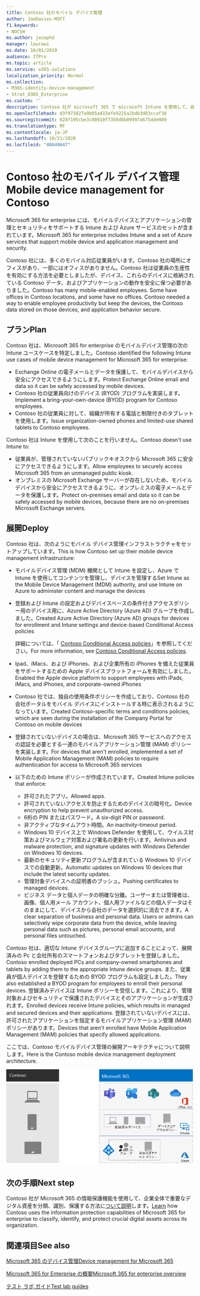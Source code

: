 ```yaml
---
title: Contoso 社のモバイル デバイス管理
author: JoeDavies-MSFT
f1.keywords:
- NOCSH
ms.author: josephd
manager: laurawi
ms.date: 10/01/2019
audience: ITPro
ms.topic: article
ms.service: o365-solutions
localization_priority: Normal
ms.collection:
- M365-identity-device-management
- Strat_O365_Enterprise
ms.custom: ''
description: Contoso 社が microsoft 365 で microsoft Intune を使用して、自社のデバイスおよびそれらに対して実行されているアプリを管理する方法について説明します。
ms.openlocfilehash: d3f973827a9b05a415efe9225a2bdb3d83ccaf38
ms.sourcegitcommit: 628f195cbe3c00910f7350d8b09997a675dde989
ms.translationtype: MT
ms.contentlocale: ja-JP
ms.lasthandoff: 10/21/2020
ms.locfileid: "48649647"
---
```

# <a name="mobile-device-management-for-contoso"></a><span data-ttu-id="af89b-103">Contoso 社のモバイル デバイス管理</span><span class="sxs-lookup"><span data-stu-id="af89b-103">Mobile device management for Contoso</span></span>

<span data-ttu-id="af89b-104">Microsoft 365 for enterprise には、モバイルデバイスとアプリケーションの管理とセキュリティをサポートする Intune および Azure サービスのセットが含まれています。</span><span class="sxs-lookup"><span data-stu-id="af89b-104">Microsoft 365 for enterprise includes Intune and a set of Azure services that support mobile device and application management and security.</span></span>

<span data-ttu-id="af89b-p101">Contoso 社には、多くのモバイル対応従業員がいます。Contoso 社の場所にオフィスがあり、一部にはオフィスがありません。Contoso 社は従業員の生産性を有効にする方法を必要としましたが、デバイス、これらのデバイスに格納されている Contoso データ、およびアプリケーションの動作を安全に保つ必要がありました。</span><span class="sxs-lookup"><span data-stu-id="af89b-p101">Contoso has many mobile-enabled employees. Some have offices in Contoso locations, and some have no offices. Contoso needed a way to enable employee productivity but keep the devices, the Contoso data stored on those devices, and application behavior secure.</span></span>

## <a name="plan"></a><span data-ttu-id="af89b-108">プラン</span><span class="sxs-lookup"><span data-stu-id="af89b-108">Plan</span></span>

<span data-ttu-id="af89b-109">Contoso 社は、Microsoft 365 for enterprise のモバイルデバイス管理の次の Intune ユースケースを特定しました。</span><span class="sxs-lookup"><span data-stu-id="af89b-109">Contoso identified the following Intune use cases of mobile device management for Microsoft 365 for enterprise:</span></span>

- <span data-ttu-id="af89b-110">Exchange Online の電子メールとデータを保護して、モバイルデバイスから安全にアクセスできるようにします。</span><span class="sxs-lookup"><span data-stu-id="af89b-110">Protect Exchange Online email and data so it can be safely accessed by mobile devices.</span></span>
- <span data-ttu-id="af89b-111">Contoso 社の従業員向けのデバイス (BYOD) プログラムを実装します。</span><span class="sxs-lookup"><span data-stu-id="af89b-111">Implement a bring-your-own-device (BYOD) program for Contoso employees.</span></span>
- <span data-ttu-id="af89b-112">Contoso 社の従業員に対して、組織が所有する電話と制限付きのタブレットを使用します。</span><span class="sxs-lookup"><span data-stu-id="af89b-112">Issue organization-owned phones and limited-use shared tablets to Contoso employees.</span></span>

<span data-ttu-id="af89b-113">Contoso 社は Intune を使用して次のことを行いません。</span><span class="sxs-lookup"><span data-stu-id="af89b-113">Contoso doesn't use Intune to:</span></span>

- <span data-ttu-id="af89b-114">従業員が、管理されていないパブリックキオスクから Microsoft 365 に安全にアクセスできるようにします。</span><span class="sxs-lookup"><span data-stu-id="af89b-114">Allow employees to securely access Microsoft 365 from an unmanaged public kiosk.</span></span>
- <span data-ttu-id="af89b-115">オンプレミスの Microsoft Exchange サーバーが存在しないため、モバイルデバイスから安全にアクセスできるように、オンプレミスの電子メールとデータを保護します。</span><span class="sxs-lookup"><span data-stu-id="af89b-115">Protect on-premises email and data so it can be safely accessed by mobile devices, because there are no on-premises Microsoft Exchange servers.</span></span>

## <a name="deploy"></a><span data-ttu-id="af89b-116">展開</span><span class="sxs-lookup"><span data-stu-id="af89b-116">Deploy</span></span>

<span data-ttu-id="af89b-117">Contoso 社は、次のようにモバイル デバイス管理インフラストラクチャをセットアップしています。</span><span class="sxs-lookup"><span data-stu-id="af89b-117">This is how Contoso set up their mobile device management infrastructure:</span></span>

- <span data-ttu-id="af89b-118">モバイルデバイス管理 (MDM) 機関として Intune を設定し、Azure で Intune を使用してコンテンツを管理し、デバイスを管理する</span><span class="sxs-lookup"><span data-stu-id="af89b-118">Set Intune as the Mobile Device Management (MDM) authority, and use Intune on Azure to administer content and manage the devices</span></span>
- <span data-ttu-id="af89b-119">登録および Intune の設定およびデバイスベースの条件付きアクセスポリシー用のデバイス用に、Azure Active Directory (Azure AD) グループを作成しました。</span><span class="sxs-lookup"><span data-stu-id="af89b-119">Created Azure Active Directory (Azure AD) groups for devices for enrollment and Intune settings and device-based Conditional Access policies</span></span>

  <span data-ttu-id="af89b-120">詳細については、「 [Contoso Conditional Access policies](contoso-identity.md#conditional-access-policies-for-identity-and-device-access)」を参照してください。</span><span class="sxs-lookup"><span data-stu-id="af89b-120">For more information, see [Contoso Conditional Access policies](contoso-identity.md#conditional-access-policies-for-identity-and-device-access).</span></span>

- <span data-ttu-id="af89b-121">Ipad、iMacs、および iPhones、および企業所有の iPhones を備えた従業員をサポートするための Apple デバイスプラットフォームを有効にしました。</span><span class="sxs-lookup"><span data-stu-id="af89b-121">Enabled the Apple device platform to support employees with iPads, iMacs, and iPhones, and corporate-owned iPhones</span></span>
- <span data-ttu-id="af89b-122">Contoso 社では、独自の使用条件ポリシーを作成しており、Contoso 社の会社ポータルをモバイル デバイスにインストールする時に表示されるようになっています。</span><span class="sxs-lookup"><span data-stu-id="af89b-122">Created Contoso-specific terms and conditions policies, which are seen during the installation of the Company Portal for Contoso on mobile devices</span></span>
- <span data-ttu-id="af89b-123">登録されていないデバイスの場合は、Microsoft 365 サービスへのアクセスの認証を必要とする一連のモバイルアプリケーション管理 (MAM) ポリシーを実装します。</span><span class="sxs-lookup"><span data-stu-id="af89b-123">For devices that aren't enrolled, implemented a set of Mobile Application Management (MAM) policies to require authentication for access to Microsoft 365 services</span></span>
- <span data-ttu-id="af89b-124">以下のための Intune ポリシーが作成されています。</span><span class="sxs-lookup"><span data-stu-id="af89b-124">Created Intune policies that enforce:</span></span>
  - <span data-ttu-id="af89b-125">許可されたアプリ。</span><span class="sxs-lookup"><span data-stu-id="af89b-125">Allowed apps.</span></span>
  - <span data-ttu-id="af89b-126">許可されていないアクセスを防止するためのデバイスの暗号化。</span><span class="sxs-lookup"><span data-stu-id="af89b-126">Device encryption to help prevent unauthorized access.</span></span>
  - <span data-ttu-id="af89b-127">6桁の PIN またはパスワード。</span><span class="sxs-lookup"><span data-stu-id="af89b-127">A six-digit PIN or password.</span></span>
  - <span data-ttu-id="af89b-128">非アクティブなタイムアウト時間。</span><span class="sxs-lookup"><span data-stu-id="af89b-128">An inactivity-timeout period.</span></span>
  - <span data-ttu-id="af89b-129">Windows 10 デバイス上で Windows Defender を使用して、ウイルス対策およびマルウェア対策および署名の更新を行います。</span><span class="sxs-lookup"><span data-stu-id="af89b-129">Antivirus and malware protection, and signature updates with Windows Defender on Windows 10 devices.</span></span>
  - <span data-ttu-id="af89b-130">最新のセキュリティ更新プログラムが含まれている Windows 10 デバイスでの自動更新。</span><span class="sxs-lookup"><span data-stu-id="af89b-130">Automatic updates on Windows 10 devices that include the latest security updates.</span></span>
  - <span data-ttu-id="af89b-131">管理対象デバイスへの証明書のプッシュ。</span><span class="sxs-lookup"><span data-stu-id="af89b-131">Pushing certificates to managed devices.</span></span>
  - <span data-ttu-id="af89b-p102">ビジネス データと個人データの明確な分離。ユーザーまたは管理者は、画像、個人用メール アカウント、個人用ファイルなどの個人データはそのままにして、デバイスから会社のデータを選択的に消去できます。</span><span class="sxs-lookup"><span data-stu-id="af89b-p102">A clear separation of business and personal data. Users or admins can selectively wipe corporate data from the device, while leaving personal data such as pictures, personal email accounts, and personal files untouched.</span></span>

<span data-ttu-id="af89b-134">Contoso 社は、適切な Intune デバイスグループに追加することによって、展開済みの Pc と会社所有のスマートフォンおよびタブレットを登録しました。</span><span class="sxs-lookup"><span data-stu-id="af89b-134">Contoso enrolled deployed PCs and company-owned smartphones and tablets by adding them to the appropriate Intune device groups.</span></span> <span data-ttu-id="af89b-135">また、従業員が個人デバイスを登録するための BYOD プログラムも設定しました。</span><span class="sxs-lookup"><span data-stu-id="af89b-135">They also established a BYOD program for employees to enroll their personal devices.</span></span> <span data-ttu-id="af89b-136">登録済みデバイスは Intune ポリシーを受信します。これにより、管理対象およびセキュリティで保護されたデバイスとそのアプリケーションが生成されます。</span><span class="sxs-lookup"><span data-stu-id="af89b-136">Enrolled devices receive Intune policies, which results in managed and secured devices and their applications.</span></span> <span data-ttu-id="af89b-137">登録されていないデバイスには、許可されたアプリケーションを指定するモバイルアプリケーション管理 (MAM) ポリシーがあります。</span><span class="sxs-lookup"><span data-stu-id="af89b-137">Devices that aren't enrolled have Mobile Application Management (MAM) policies that specify allowed applications.</span></span>

<span data-ttu-id="af89b-138">ここでは、Contoso モバイルデバイス管理の展開アーキテクチャについて説明します。</span><span class="sxs-lookup"><span data-stu-id="af89b-138">Here is the Contoso mobile device management deployment architecture.</span></span>

![Contoso モバイルデバイス管理の展開インフラストラクチャ](../media/contoso-mdm/contoso-mdm-fig1.png)

## <a name="next-step"></a><span data-ttu-id="af89b-140">次の手順</span><span class="sxs-lookup"><span data-stu-id="af89b-140">Next step</span></span>

<span data-ttu-id="af89b-141">Contoso 社が Microsoft 365 の情報保護機能を使用して、企業全体で重要なデジタル資産を分類、識別、保護する方法に[ついて説明](contoso-info-protect.md)します。</span><span class="sxs-lookup"><span data-stu-id="af89b-141">[Learn](contoso-info-protect.md) how Contoso uses the information protection capabilities of Microsoft 365 for enterprise to classify, identify, and protect crucial digital assets across its organization.</span></span>

## <a name="see-also"></a><span data-ttu-id="af89b-142">関連項目</span><span class="sxs-lookup"><span data-stu-id="af89b-142">See also</span></span>

[<span data-ttu-id="af89b-143">Microsoft 365 のデバイス管理</span><span class="sxs-lookup"><span data-stu-id="af89b-143">Device management for Microsoft 365</span></span>](device-management-roadmap-microsoft-365.md)

[<span data-ttu-id="af89b-144">Microsoft 365 for Enterprise の概要</span><span class="sxs-lookup"><span data-stu-id="af89b-144">Microsoft 365 for enterprise overview</span></span>](microsoft-365-overview.md)

[<span data-ttu-id="af89b-145">テスト ラボ ガイド</span><span class="sxs-lookup"><span data-stu-id="af89b-145">Test lab guides</span></span>](m365-enterprise-test-lab-guides.md)

